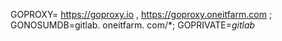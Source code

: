 
GOPROXY= https://goproxy.io , https://goproxy.oneitfarm.com ; GONOSUMDB=gitlab. oneitfarm. com/*; GOPRIVATE=*gitlab*